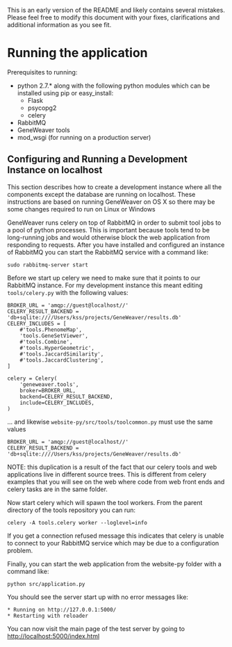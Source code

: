 This is an early version of the README and likely contains several mistakes.
Please feel free to modify this document with your fixes, clarifications and
additional information as you see fit.

# Running the application

Prerequisites to running:

* python 2.7.* along with the following python modules which can be installed
  using pip or easy_install:
  * Flask
  * psycopg2
  * celery
* RabbitMQ
* GeneWeaver tools
* mod_wsgi (for running on a production server)

## Configuring and Running a Development Instance on localhost

This section describes how to create a development instance where all the
components except the database are running on localhost. These instructions
are based on running GeneWeaver on OS X so there may be some changes required
to run on Linux or Windows

GeneWeaver runs celery on top of RabbitMQ in order to submit tool jobs to a
pool of python processes. This is important because tools tend to be
long-running jobs and would otherwise block the web application from
responding to requests. After you have installed and configured an instance of
RabbitMQ you can start the RabbitMQ service with a command like:

    sudo rabbitmq-server start

Before we start up celery we need to make sure that it points to our RabbitMQ
instance. For my development instance this meant editing `tools/celery.py` with
the following values:

    BROKER_URL = 'amqp://guest@localhost//'
    CELERY_RESULT_BACKEND = 'db+sqlite:////Users/kss/projects/GeneWeaver/results.db'
    CELERY_INCLUDES = [
        #'tools.PhenomeMap',
        'tools.GeneSetViewer',
        #'tools.Combine',
        #'tools.HyperGeometric',
        #'tools.JaccardSimilarity',
        #'tools.JaccardClustering',
    ]
    
    celery = Celery(
        'geneweaver.tools',
        broker=BROKER_URL,
        backend=CELERY_RESULT_BACKEND,
        include=CELERY_INCLUDES,
    )

... and likewise `website-py/src/tools/toolcommon.py` must use the same values

    BROKER_URL = 'amqp://guest@localhost//'
    CELERY_RESULT_BACKEND = 'db+sqlite:////Users/kss/projects/GeneWeaver/results.db'

NOTE: this duplication is a result of the fact that our celery tools and
web applications live in different source trees. This is different from
celery examples that you will see on the web where code from web front ends and
celery tasks are in the same folder.

Now start celery which will spawn the tool workers. From the parent directory
of the tools repository you can run:

    celery -A tools.celery worker --loglevel=info

If you get a connection refused message this indicates that celery is unable
to connect to your RabbitMQ service which may be due to a configuration problem.

Finally, you can start the web application from the website-py folder with a
command like:

    python src/application.py

You should see the server start up with no error messages like:

    * Running on http://127.0.0.1:5000/
    * Restarting with reloader

You can now visit the main page of the test server by going to
<http://localhost:5000/index.html>

